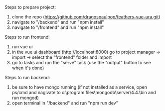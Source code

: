 Steps to prepare project:
 1. clone the repo (https://github.com/dragospaulpop/feathers-vue-ura.git)
 2. navigate to "/backend" and run "npm install"
 3. navigate to "/frontend" and run "npm install"

Steps to run frontend:
 1. run vue ui
 2. in the vue ui dashboard (http://localhost:8000) go to project manager -> import -> select the "frontend" folder and import
 3. go to tasks and run the "serve" task (use the "output" button to see when it's done)


Steps to run backend:
 1. be sure to have mongo running (if not installed as a service, open ps/cmd and nagivate to c:\program files\mongodb\server\4.4.\bin and run mongod)
 2. open terminal in "/backend" and run "npm run dev"

